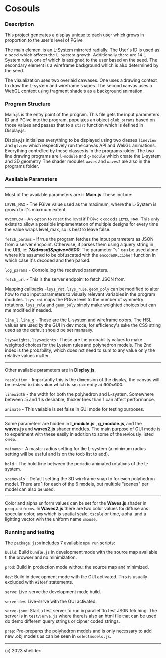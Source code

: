 # Cosouls 

### Description

This project generates a display unique to each user which grows in proportion to the user's level of PGive.

The main element is an [L-System](http://paulbourke.net/fractals/lsys/)  mirrored radially. The User's ID is used as a seed which affects the L-system growth. Additionally there are 14 L-System rules, one of which is assigned to the user based on the seed. The secondary element is a wireframe background which is also determined by the seed.

The visualization uses two overlaid canvases. One uses a drawing context to draw the L-system and wireframe shapes. The second canvas uses a WebGL context using fragment shaders as a background animation.

### Program Structure

Main.js is the entry point of the program. This file gets the input parameters ID and PGive into the program, populates an object `glob_params` based on those values and passes that to a `start` function which is defined in Display.js.

Display.js initializes everything to be displayed using two classes `lineview` and `glview` which respectively run the canvas API and WebGL animations. Everything controlled by these classes is in the programs folder. The two line drawing programs are `l-module` and `g-module` which create the L-system and 3D geometry. The shader modules `waves` and `waves2` are also in the programs folder.

### Available Parameters 
---

Most of the available parameters are in **Main.js** These include:

`LEVEL_MAX` - The PGive value used as the maximum, where the L-System is grown to it's maximum extent.

`OVERFLOW` - An option to reset the level if PGive exceeds `LEVEL_MAX`. This only exists to allow a possible implementation of multiple designs for every time the value wraps level_max, so is best to leave false.

`fetch_params` - If true the program fetches the input parameters as JSON from a server endpoint. Otherwise, it parses them using a query string in the URL ie: ***?&id=asdf&pgive=5500***. The parameter "s" can be used alone where it's assumed to be obfuscated with the `encodeURLCipher` function in which case it's decoded and then parsed.

`log_params` - Console.log the received parameters.

`fetch_url` - This is the server endpoint to fetch JSON from.

Mapping callbacks -`lsys_rot`, `lsys_rule`, `geom_poly` can be modified to alter how to map input parameters to visually relevant variables in the program modules. `lsys_rot` maps the PGive level to the number of symmetry rotations. `lsys_rule` and `geom_poly` simply make weighted choices but can me modified if needed. 

`line_l`, `line_g` - These are the L-system and wireframe colors. The HSL values are used by the GUI in dev mode, for efficiency's sake the CSS string used as the default should be set manually.

`lsysweights`, `lsysweights`- These are the probability values to make weighted choices for the Lystem rules and polyhedron models. The 2nd index is the probability, which does not need to sum to any value only the relative values matter.

---

Other available parameters are in **Display.js**. 

`resolution` - Importantly this is the dimension of the display, the canvas will be resized to this value which is set currently at 600x600.

`linewidth` - the width for both the polyhedron and L-system. Somewhere between .5 and 1 is desirable, thicker lines than 1 can affect performance.

`animate` - This variable is set false in GUI mode for testing purposes.

---

Some parameters are hidden in **l_module.js** , **g_module.js**,  and the **waves.js** and **waves2.js** shader modules. The main purpose of GUI mode is to experiment with these easily in addition to some of the reviously listed ones.

`mainamp` - A master radius setting for the L-system (a minimum radius setting will be useful and is on the todo list to add).

`hold` - The hold time between the periodic animated rotations of the L-system.

`scenevals` - Default setting the 3D wireframe snap to for each polyhedron model. There are 1 for each of the 6 models, but multiple "scenes" per model can also be used.

---

Color and alpha uniform values can be set for the **Waves.js** shader in `prog.uniforms`. In **Waves2.js** there are two color values for diffuse ans specular color, `amp` which is spatial scale, `tscale` or time, alpha ,and a lighting vector with the uniform name `vmouse`.

### Running and testing

The `package.json` includes 7 available `npm run` scripts:

`build`: Build `bundle.js` in development mode with the source map available ti the browser and no minimization.

`prod`: Build in production mode without the source map and minimized.

`dev`: Build in development mode with the GUI activated. This is usually excluded with `#ifdef` statements.

`serve`: Live-serve the development mode build.

`serve-dev`: Live-serve with the GUI activated.

`serve-json`: Start a test server to run in parallel fto test JSON fetching. The server is  in `test/serve.js` where there is also an html file that can be used do demo different query strings or cipher coded strings.

`prep`: Pre-prepares the polyhedron models and is only necessary to add new .obj models as can be seen in `selectmodels.js`.

---

(c) 2023 shellderr
